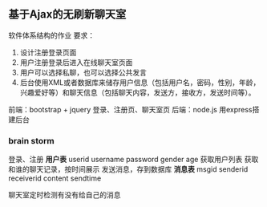 ## 基于Ajax的无刷新聊天室
软件体系结构的作业
要求：
1. 设计注册登录页面
2. 用户注册登录后进入在线聊天室页面
3. 用户可以选择私聊，也可以选择公共发言
4. 后台使用XML或者数据库来储存用户信息（包括用户名，密码，性别，年龄，兴趣爱好等）和聊天信息（包括聊天内容，发送方，接收方，发送时间等）。

前端：bootstrap + jquery
登录、注册页、聊天室页
后端：node.js
用express搭建后台

### brain storm
登录、注册
**用户表**
userid username password gender age
获取用户列表
获取和谁的聊天记录，按时间展示
发送消息，存到数据库
**消息表**
msgid senderid receiverid content sendtime

聊天室定时检测有没有给自己的消息


